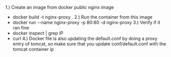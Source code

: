 1.) Create an image from docker public nginx image
  - docker build -t nginx-proxy .
2.) Run the container from this image
  - docker run --name nginx-proxy -p 80:80 -d nginx-proxy
3.) Verify if it ran fine
  - docker inspect <container id> | grep IP
  - curl  <ip of nginx-proxy container>
4.) Docker file is also updating the default.conf by doing a proxy entry of tomcat, so make sure that you update conf/default.conf with the tomcat container ip
